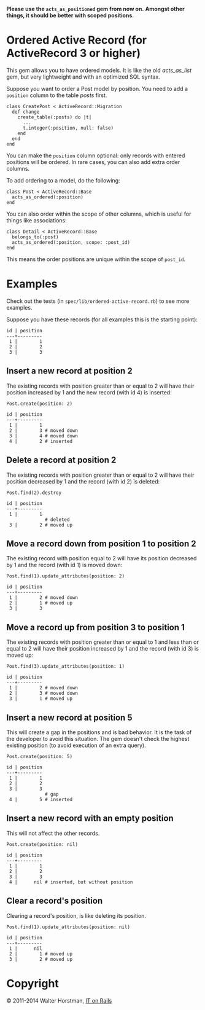 **Please use the `acts_as_positioned` gem from now on.**
**Amongst other things, it should be better with scoped positions.**

# Ordered Active Record (for ActiveRecord 3 or higher)

This gem allows you to have ordered models. It is like the old *acts_as_list*
gem, but very lightweight and with an optimized SQL syntax.

Suppose you want to order a Post model by position. You need to add a
`position` column to the table *posts* first.

    class CreatePost < ActiveRecord::Migration
      def change
        create_table(:posts) do |t|
          ...
          t.integer(:position, null: false)
        end
      end
    end

You can make the `position` column optional: only records with entered
positions will be ordered. In rare cases, you can also add extra order columns.

To add ordering to a model, do the following:

    class Post < ActiveRecord::Base
      acts_as_ordered(:position)
    end

You can also order within the scope of other columns, which is useful for
things like associations:

    class Detail < ActiveRecord::Base
      belongs_to(:post)
      acts_as_ordered(:position, scope: :post_id)
    end

This means the order positions are unique within the scope of `post_id`.

# Examples

Check out the tests (in `spec/lib/ordered-active-record.rb`) to see more
examples.

Suppose you have these records (for all examples this is the starting point):

    id | position
    ---+---------
     1 |        1
     2 |        2
     3 |        3

## Insert a new record at position 2

The existing records with position greater than or equal to 2 will have their
position increased by 1 and the new record (with id 4) is inserted:

    Post.create(position: 2)

    id | position
    ---+---------
     1 |        1
     2 |        3 # moved down
     3 |        4 # moved down
     4 |        2 # inserted

## Delete a record at position 2

The existing records with position greater than or equal to 2 will have their
position decreased by 1 and the record (with id 2) is deleted:

    Post.find(2).destroy

    id | position
    ---+---------
     1 |        1
                  # deleted
     3 |        2 # moved up

## Move a record down from position 1 to position 2

The existing record with position equal to 2 will have its position decreased
by 1 and the record (with id 1) is moved down:

    Post.find(1).update_attributes(position: 2)

    id | position
    ---+---------
     1 |        2 # moved down
     2 |        1 # moved up
     3 |        3

## Move a record up from position 3 to position 1

The existing records with position greater than or equal to 1 and less than or
equal to 2 will have their position increased by 1 and the record (with id 3)
is moved up:

    Post.find(3).update_attributes(position: 1)

    id | position
    ---+---------
     1 |        2 # moved down
     2 |        3 # moved down
     3 |        1 # moved up

## Insert a new record at position 5

This will create a gap in the positions and is bad behavior. It is the task of
the developer to avoid this situation. The gem doesn't check the highest
existing position (to avoid execution of an extra query).

    Post.create(position: 5)

    id | position
    ---+---------
     1 |        1
     2 |        2
     3 |        3
                  # gap
     4 |        5 # inserted

## Insert a new record with an empty position

This will not affect the other records.

    Post.create(position: nil)

    id | position
    ---+---------
     1 |        1
     2 |        2
     3 |        3
     4 |      nil # inserted, but without position

## Clear a record's position

Clearing a record's position, is like deleting its position.

    Post.find(1).update_attributes(position: nil)

    id | position
    ---+---------
     1 |      nil
     2 |        1 # moved up
     3 |        2 # moved up

# Copyright

&copy; 2011-2014 Walter Horstman, [IT on Rails](http://itonrails.com)

